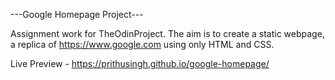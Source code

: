 ---Google Homepage Project---

Assignment work for TheOdinProject. The aim is to create a static webpage, a replica of https://www.google.com using only HTML and CSS.

Live Preview - https://prithusingh.github.io/google-homepage/
